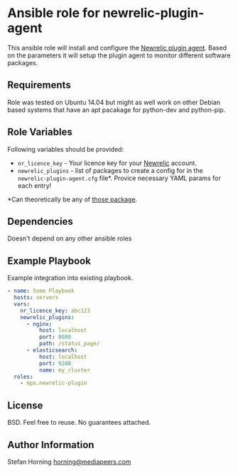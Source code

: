 # Ansible role for newrelic-plugin-agent
This ansible role will install and configure the [Newrelic plugin agent](https://github.com/MeetMe/newrelic-plugin-agent). Based on the parameters it will setup the plugin agent to monitor
different software packages.

## Requirements
Role was tested on Ubuntu 14.04 but might as well work on other Debian based systems that have an apt pacakage for python-dev and python-pip.

## Role Variables
Following variables should be provided:
- `nr_licence_key` - Your licence key for your [Newrelic](http://newrelic.com/) account.
- `newrelic_plugins` - list of packages to create a config for in the `newrelic-plugin-agent.cfg` file*. Provice necessary YAML params for each entry!

*Can theoretically be any of [those package](https://github.com/MeetMe/newrelic-plugin-agent/blob/master/README.rst#newrelic-plugin-agent).

## Dependencies
Doesn't depend on any other ansible roles

## Example Playbook
Example integration into existing playbook.
```yaml
- name: Some Playbook
  hosts: servers
  vars:
    nr_licence_key: abc123
    newrelic_plugins:
      - nginx:
          host: localhost
          port: 8080
          path: /status_page/
      - elasticsearch:
          host: localhost
          port: 9200
          name: my_cluster
  roles:
    - mpx.newrelic-plugin
```

## License
BSD. Feel free to reuse. No guarantees attached.

## Author Information
Stefan Horning <horning@mediapeers.com>
